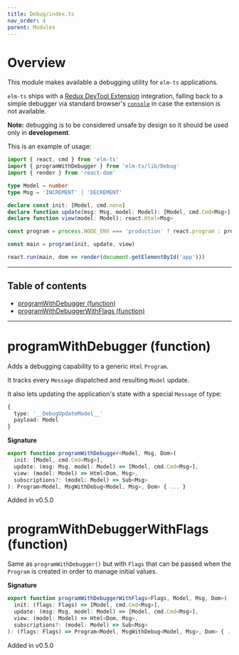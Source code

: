 ```yaml
---
title: Debug/index.ts
nav_order: 4
parent: Modules
---
```


# Overview

This module makes available a debugging utility for `elm-ts` applications.

`elm-ts` ships with a [Redux DevTool Extension](https://github.com/zalmoxisus/redux-devtools-extension) integration, falling back to a simple debugger via standard browser's [`console`](https://developer.mozilla.org/en-US/docs/Web/API/Console) in case the extension is not available.

**Note:** debugging is to be considered unsafe by design so it should be used only in **development**.

This is an example of usage:

```ts
import { react, cmd } from 'elm-ts'
import { programWithDebugger } from 'elm-ts/lib/Debug'
import { render } from 'react-dom'

type Model = number
type Msg = 'INCREMENT' | 'DECREMENT'

declare const init: [Model, cmd.none]
declare function update(msg: Msg, model: Model): [Model, cmd.Cmd<Msg>]
declare function view(model: Model): react.Html<Msg>

const program = process.NODE_ENV === 'production' ? react.program : programWithDebugger

const main = program(init, update, view)

react.run(main, dom => render(document.getElementById('app')))
```

---

<h2 class="text-delta">Table of contents</h2>

- [programWithDebugger (function)](#programwithdebugger-function)
- [programWithDebuggerWithFlags (function)](#programwithdebuggerwithflags-function)

---

# programWithDebugger (function)

Adds a debugging capability to a generic `Html` `Program`.

It tracks every `Message` dispatched and resulting `Model` update.

It also lets updating the application's state with a special `Message` of type:

```ts
{
  type: '__DebugUpdateModel__'
  payload: Model
}
```

**Signature**

```ts
export function programWithDebugger<Model, Msg, Dom>(
  init: [Model, cmd.Cmd<Msg>],
  update: (msg: Msg, model: Model) => [Model, cmd.Cmd<Msg>],
  view: (model: Model) => Html<Dom, Msg>,
  subscriptions?: (model: Model) => Sub<Msg>
): Program<Model, MsgWithDebug<Model, Msg>, Dom> { ... }
```

Added in v0.5.0

# programWithDebuggerWithFlags (function)

Same as `programWithDebugger()` but with `Flags` that can be passed when the `Program` is created in order to manage initial values.

**Signature**

```ts
export function programWithDebuggerWithFlags<Flags, Model, Msg, Dom>(
  init: (flags: Flags) => [Model, cmd.Cmd<Msg>],
  update: (msg: Msg, model: Model) => [Model, cmd.Cmd<Msg>],
  view: (model: Model) => Html<Dom, Msg>,
  subscriptions?: (model: Model) => Sub<Msg>
): (flags: Flags) => Program<Model, MsgWithDebug<Model, Msg>, Dom> { ... }
```

Added in v0.5.0
